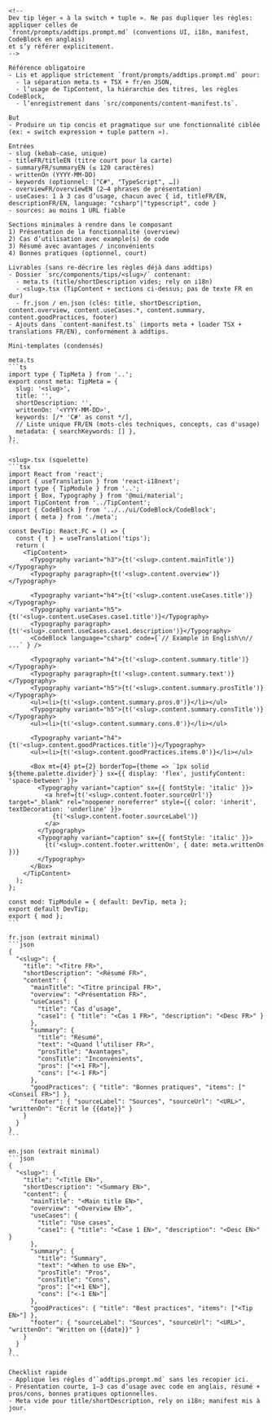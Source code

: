 ````prompt
<!--
Dev tip léger « à la switch + tuple ». Ne pas dupliquer les règles: appliquer celles de
`front/prompts/addtips.prompt.md` (conventions UI, i18n, manifest, CodeBlock en anglais)
et s’y référer explicitement.
-->

Référence obligatoire
- Lis et applique strictement `front/prompts/addtips.prompt.md` pour:
  - la séparation meta.ts + TSX + fr/en JSON,
  - l’usage de TipContent, la hiérarchie des titres, les règles CodeBlock,
  - l’enregistrement dans `src/components/content-manifest.ts`.

But
- Produire un tip concis et pragmatique sur une fonctionnalité ciblée (ex: « switch expression + tuple pattern »).

Entrées
- slug (kebab-case, unique)
- titleFR/titleEN (titre court pour la carte)
- summaryFR/summaryEN (≤ 120 caractères)
- writtenOn (YYYY-MM-DD)
- keywords (optionnel: ["C#", "TypeScript", …])
- overviewFR/overviewEN (2–4 phrases de présentation)
- useCases: 1 à 3 cas d’usage, chacun avec { id, titleFR/EN, descriptionFR/EN, language: "csharp"|"typescript", code }
- sources: au moins 1 URL fiable

Sections minimales à rendre dans le composant
1) Présentation de la fonctionnalité (overview)
2) Cas d’utilisation avec example(s) de code
3) Résumé avec avantages / inconvénients
4) Bonnes pratiques (optionnel, court)

Livrables (sans re-décrire les règles déjà dans addtips)
- Dossier `src/components/tips/<slug>/` contenant:
  - meta.ts (title/shortDescription vides; rely on i18n)
  - <slug>.tsx (TipContent + sections ci-dessus; pas de texte FR en dur)
  - fr.json / en.json (clés: title, shortDescription, content.overview, content.useCases.*, content.summary, content.goodPractices, footer)
- Ajouts dans `content-manifest.ts` (imports meta + loader TSX + translations FR/EN), conformément à addtips.

Mini-templates (condensés)

meta.ts
```ts
import type { TipMeta } from '..';
export const meta: TipMeta = {
  slug: '<slug>',
  title: '',
  shortDescription: '',
  writtenOn: '<YYYY-MM-DD>',
  keywords: [/* 'C#' as const */],
  // Liste unique FR/EN (mots‑clés techniques, concepts, cas d'usage)
  metadata: { searchKeywords: [] },
};
```

<slug>.tsx (squelette)
```tsx
import React from 'react';
import { useTranslation } from 'react-i18next';
import type { TipModule } from '..';
import { Box, Typography } from '@mui/material';
import TipContent from '../TipContent';
import { CodeBlock } from '../../ui/CodeBlock/CodeBlock';
import { meta } from './meta';

const DevTip: React.FC = () => {
  const { t } = useTranslation('tips');
  return (
    <TipContent>
      <Typography variant="h3">{t('<slug>.content.mainTitle')}</Typography>
      <Typography paragraph>{t('<slug>.content.overview')}</Typography>

      <Typography variant="h4">{t('<slug>.content.useCases.title')}</Typography>
      <Typography variant="h5">{t('<slug>.content.useCases.case1.title')}</Typography>
      <Typography paragraph>{t('<slug>.content.useCases.case1.description')}</Typography>
      <CodeBlock language="csharp" code={`// Example in English\n// ...` } />

      <Typography variant="h4">{t('<slug>.content.summary.title')}</Typography>
      <Typography paragraph>{t('<slug>.content.summary.text')}</Typography>
      <Typography variant="h5">{t('<slug>.content.summary.prosTitle')}</Typography>
      <ul><li>{t('<slug>.content.summary.pros.0')}</li></ul>
      <Typography variant="h5">{t('<slug>.content.summary.consTitle')}</Typography>
      <ul><li>{t('<slug>.content.summary.cons.0')}</li></ul>

      <Typography variant="h4">{t('<slug>.content.goodPractices.title')}</Typography>
      <ul><li>{t('<slug>.content.goodPractices.items.0')}</li></ul>

      <Box mt={4} pt={2} borderTop={theme => `1px solid ${theme.palette.divider}`} sx={{ display: 'flex', justifyContent: 'space-between' }}>
        <Typography variant="caption" sx={{ fontStyle: 'italic' }}>
          <a href={t('<slug>.content.footer.sourceUrl')} target="_blank" rel="noopener noreferrer" style={{ color: 'inherit', textDecoration: 'underline' }}>
            {t('<slug>.content.footer.sourceLabel')}
          </a>
        </Typography>
        <Typography variant="caption" sx={{ fontStyle: 'italic' }}>
          {t('<slug>.content.footer.writtenOn', { date: meta.writtenOn })}
        </Typography>
      </Box>
    </TipContent>
  );
};

const mod: TipModule = { default: DevTip, meta };
export default DevTip;
export { mod };
```

fr.json (extrait minimal)
```json
{
  "<slug>": {
    "title": "<Titre FR>",
    "shortDescription": "<Résumé FR>",
    "content": {
      "mainTitle": "<Titre principal FR>",
      "overview": "<Présentation FR>",
      "useCases": {
        "title": "Cas d’usage",
        "case1": { "title": "<Cas 1 FR>", "description": "<Desc FR>" }
      },
      "summary": {
        "title": "Résumé",
        "text": "<Quand l’utiliser FR>",
        "prosTitle": "Avantages",
        "consTitle": "Inconvénients",
        "pros": ["<+1 FR>"],
        "cons": ["<-1 FR>"]
      },
      "goodPractices": { "title": "Bonnes pratiques", "items": ["<Conseil FR>"] },
      "footer": { "sourceLabel": "Sources", "sourceUrl": "<URL>", "writtenOn": "Écrit le {{date}}" }
    }
  }
}
```

en.json (extrait minimal)
```json
{
  "<slug>": {
    "title": "<Title EN>",
    "shortDescription": "<Summary EN>",
    "content": {
      "mainTitle": "<Main title EN>",
      "overview": "<Overview EN>",
      "useCases": {
        "title": "Use cases",
        "case1": { "title": "<Case 1 EN>", "description": "<Desc EN>" }
      },
      "summary": {
        "title": "Summary",
        "text": "<When to use EN>",
        "prosTitle": "Pros",
        "consTitle": "Cons",
        "pros": ["<+1 EN>"],
        "cons": ["<-1 EN>"]
      },
      "goodPractices": { "title": "Best practices", "items": ["<Tip EN>"] },
      "footer": { "sourceLabel": "Sources", "sourceUrl": "<URL>", "writtenOn": "Written on {{date}}" }
    }
  }
}
```

Checklist rapide
- Applique les règles d’`addtips.prompt.md` sans les recopier ici.
- Présentation courte, 1–3 cas d’usage avec code en anglais, résumé + pros/cons, bonnes pratiques optionnelles.
- Meta vide pour title/shortDescription, rely on i18n; manifest mis à jour.
````
